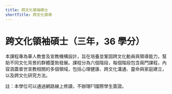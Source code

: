 ```yaml
---
title: 跨文化領袖碩士
shortTitle: 跨文化領導
---
```


# 跨文化領袖碩士（三年，36 學分）

本課程專為華人教會及宣教機構設計，旨在培養並鞏固跨文化動員與領導能力，幫助不同文化背景的群體蓬勃發展。課程分為六個階段，每個階段包含兩門課程，內容涵蓋普世宣教相關的多個領域，包括心理健康、跨文化溝通、靈命與家庭建立，以及跨文化研究方法。

註：本學位可以通過網路線上修讀，不辦理F1國際學生簽證。
